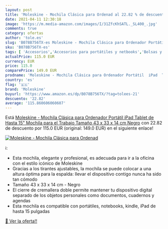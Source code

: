 ```yaml
---
layout: post
title: 'Moleskine - Mochila Clásica para Ordenad al 22.82 % de descuento'
date: 2021-04-11 12:30:18
image: 'https://m.media-amazon.com/images/I/31ZfcKhSATL._SL400_.jpg'
comments: true
category: ofertas
author: 'tole.es'
slug: 'B078B756TX-es Moleskine - Mochila Clásica para Ordenador Portátil iPad...'
sku: 'B078B756TX-es'
tags: [ 'Accesorios','Accesorios para portátiles y netbooks','Bolsas y fundas para portátiles y netbooks','Informática','Mochilas para portátiles y netbooks','mochila','moleskine', ]
actualPrice: 115.0 EUR
currency: EUR
price: 115.0
comparePrice: 149.0 EUR
prodname: 'Moleskine - Mochila Clásica para Ordenador Portátil  iPad  Tablet de Hasta 15"  Mochila para el Trabajo  Tamaño 43 x 33 x 14 cm  Negro'
country: 'es'
flag: '🇪🇸'
brand: 'Moleskine'
buyurl: 'https://www.amazon.es/dp/B078B756TX/?tag=tolees-21'
descuento: '22.82'
average: '115.860606060607'
---
```


Está [Moleskine - Mochila Clásica para Ordenador Portátil  iPad  Tablet de Hasta 15"  Mochila para el Trabajo  Tamaño 43 x 33 x 14 cm  Negro](https://www.amazon.es/dp/B078B756TX/?tag=tolees-21) con 22.82 de descuento por 115.0 EUR (original: 149.0 EUR) en el siguiente enlace!

[![Moleskine - Mochila Clásica para Ordenad](https://m.media-amazon.com/images/I/31ZfcKhSATL._SL400_.jpg)](https://www.amazon.es/dp/B078B756TX/?tag=tolees-21)

ℹ️:

- Esta mochila, elegante y profesional, es adecuada para ir a la oficina con el estilo icónico de Moleskine
- Gracias a los tirantes ajustables, la mochila se puede colocar a una altura óptima para la espalda: llevar el dispositivo contigo nunca ha sido tan cómodo
- Tamaño 43 x 33 x 14 cm - Negro
- El cierre de cremallera doble permite mantener tu dispositivo digital separado de los objetos personales como documentos, cuadernos y agendas
- Esta mochila es compatible con portátiles, notebooks, kindle, iPad de hasta 15 pulgadas

[🛒 Ver la oferta!!](https://www.amazon.es/dp/B078B756TX/?tag=tolees-21)
